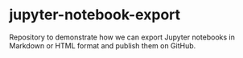 # jupyter-notebook-export
Repository to demonstrate how we can export Jupyter notebooks in Markdown or HTML format and publish them on GitHub.
